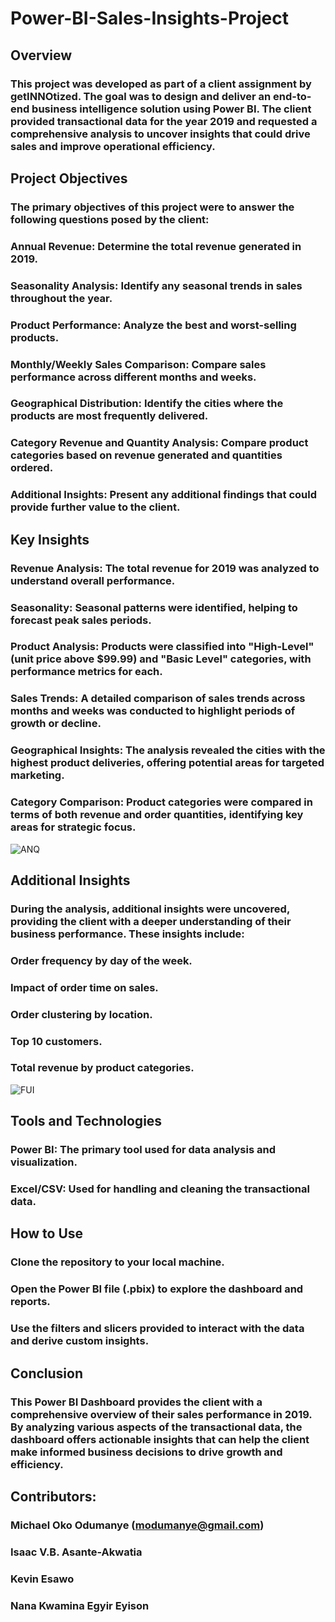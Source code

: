 # Power-BI-Sales-Insights-Project


## Overview

### This project was developed as part of a client assignment by getINNOtized. The goal was to design and deliver an end-to-end business intelligence solution using Power BI. The client provided transactional data for the year 2019 and requested a comprehensive analysis to uncover insights that could drive sales and improve operational efficiency.

## Project Objectives

### The primary objectives of this project were to answer the following questions posed by the client:

### Annual Revenue: Determine the total revenue generated in 2019.
### Seasonality Analysis: Identify any seasonal trends in sales throughout the year.
### Product Performance: Analyze the best and worst-selling products.
### Monthly/Weekly Sales Comparison: Compare sales performance across different months and weeks.
### Geographical Distribution: Identify the cities where the products are most frequently delivered.
### Category Revenue and Quantity Analysis: Compare product categories based on revenue generated and quantities ordered.
### Additional Insights: Present any additional findings that could provide further value to the client.


## Key Insights

### Revenue Analysis: The total revenue for 2019 was analyzed to understand overall performance.
### Seasonality: Seasonal patterns were identified, helping to forecast peak sales periods.
### Product Analysis: Products were classified into "High-Level" (unit price above $99.99) and "Basic Level" categories, with performance metrics for each.
### Sales Trends: A detailed comparison of sales trends across months and weeks was conducted to highlight periods of growth or decline.
### Geographical Insights: The analysis revealed the cities with the highest product deliveries, offering potential areas for targeted marketing.
### Category Comparison: Product categories were compared in terms of both revenue and order quantities, identifying key areas for strategic focus.

![ANQ](https://github.com/user-attachments/assets/4813022e-3e32-431c-b2df-2b09a3705f5a)



## Additional Insights

### During the analysis, additional insights were uncovered, providing the client with a deeper understanding of their business performance. These insights include:

### Order frequency by day of the week.
### Impact of order time on sales.
### Order clustering by location.
### Top 10 customers.
### Total revenue by product categories.

![FUI](https://github.com/user-attachments/assets/36fbed28-0795-456f-a303-70e751a91b28)



## Tools and Technologies

### Power BI: The primary tool used for data analysis and visualization.
### Excel/CSV: Used for handling and cleaning the transactional data.


## How to Use

### Clone the repository to your local machine.
### Open the Power BI file (.pbix) to explore the dashboard and reports.
### Use the filters and slicers provided to interact with the data and derive custom insights.

## Conclusion

### This Power BI Dashboard provides the client with a comprehensive overview of their sales performance in 2019. By analyzing various aspects of the transactional data, the dashboard offers actionable insights that can help the client make informed business decisions to drive growth and efficiency.


## Contributors:

### Michael Oko Odumanye (modumanye@gmail.com)
### Isaac V.B. Asante-Akwatia
### Kevin Esawo
### Nana Kwamina Egyir Eyison
